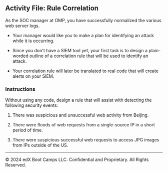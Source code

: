 ## Activity File: Rule Correlation


As the SOC manager at OMP, you have successfully normalized the various web server logs.

- Your manager would like you to make a plan for identifying an attack while it is occurring.

- Since you don't have a SIEM tool yet, your first task is to design a plain-worded outline of a correlation rule that will be used to identify an attack.

- Your correlation rule will later be translated to real code that will create alerts on your SIEM.

### Instructions

Without using any code, design a rule that will assist with detecting the following security events:

1. There was suspicious and unsuccessful web activity from Beijing.
   
2. There were floods of web requests from a single-source IP in a short period of time.
   
3. There were suspicious successful web requests to access JPG images from IPs outside of the US.

---

© 2024 edX Boot Camps LLC. Confidential and Proprietary. All Rights Reserved.  
